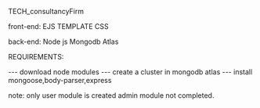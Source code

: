  TECH_consultancyFirm

 front-end:
 EJS TEMPLATE
 CSS

 back-end:
Node js
Mongodb Atlas

REQUIREMENTS:

---  download node modules
  --- create a cluster in mongodb atlas
---  install mongoose,body-parser,express

note:
only user module is created admin module not completed.
